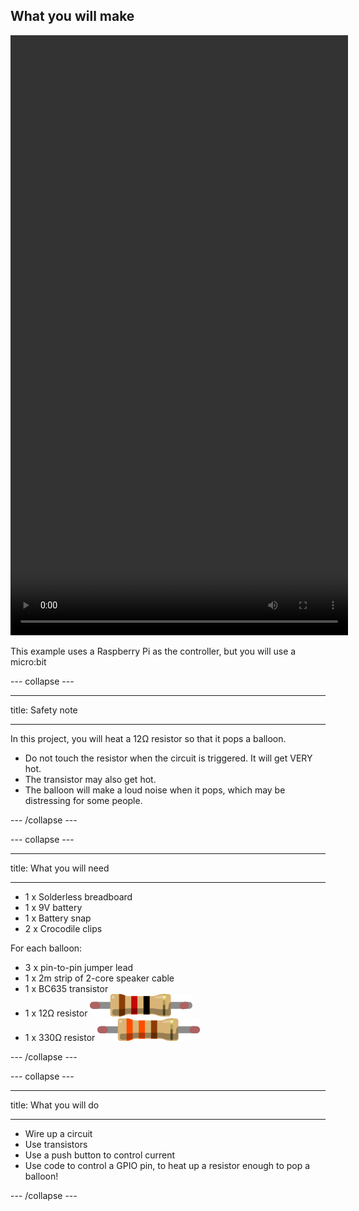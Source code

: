 ## What you will make

<html>
<video width="540" height="960" controls>
<source src="images/balloon popper.mp4" type="video/mp4">
Your browser does not support the video tag.
</video>
</html>

This example uses a Raspberry Pi as the controller, but you will use a micro:bit

--- collapse ---

---

title: Safety note

---

In this project, you will heat a 12Ω resistor so that it pops a balloon.

- Do not touch the resistor when the circuit is triggered. It will get VERY hot.
- The transistor may also get hot.
- The balloon will make a loud noise when it pops, which may be distressing for some people.

--- /collapse ---

--- collapse ---

---

title: What you will need

---
* 1 x Solderless breadboard
* 1 x 9V battery
* 1 x Battery snap
* 2 x Crocodile clips

For each balloon:
* 3 x pin-to-pin jumper lead
* 1 x 2m strip of 2-core speaker cable
* 1 x BC635 transistor
* 1 x 12Ω resistor 
![12ohm resistor](images/12ohm.png)
* 1 x 330Ω resistor
![330ohm resistor](images/330ohm.png)

--- /collapse ---

--- collapse ---

---

title: What you will do

---
- Wire up a circuit
- Use transistors
- Use a push button to control current
- Use code to control a GPIO pin, to heat up a resistor enough to pop a balloon!

--- /collapse ---


